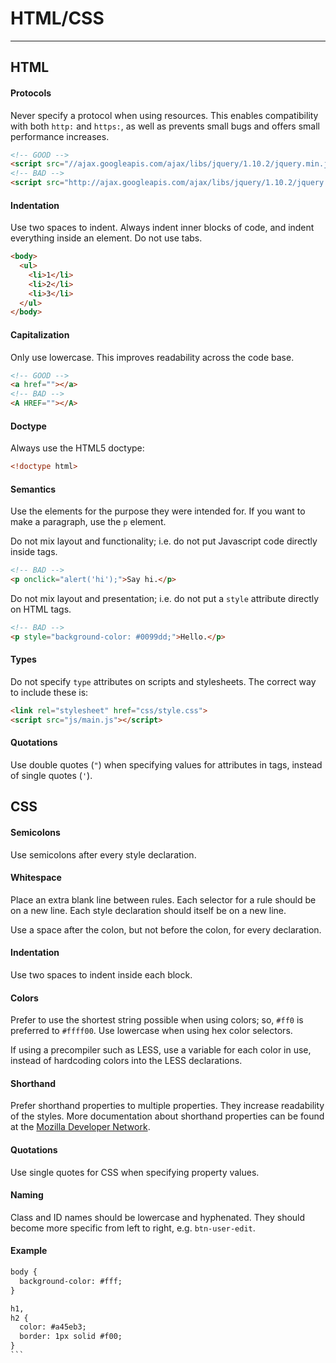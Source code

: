 HTML/CSS
==========

------------------------

HTML
----

#### Protocols
Never specify a protocol when using resources. This enables compatibility with both `http:` and `https:`, as well as prevents small bugs and offers small performance increases.
```html
<!-- GOOD -->
<script src="//ajax.googleapis.com/ajax/libs/jquery/1.10.2/jquery.min.js"></script>
<!-- BAD -->
<script src="http://ajax.googleapis.com/ajax/libs/jquery/1.10.2/jquery.min.js"></script>
```

#### Indentation
Use two spaces to indent. Always indent inner blocks of code, and indent everything inside an element. Do not use tabs.
```html
<body>
  <ul>
    <li>1</li>
    <li>2</li>
    <li>3</li>
  </ul>
</body>
```

#### Capitalization
Only use lowercase. This improves readability across the code base.
```html
<!-- GOOD -->
<a href=""></a>
<!-- BAD -->
<A HREF=""></A>
```

#### Doctype
Always use the HTML5 doctype:
```html
<!doctype html>
```

#### Semantics
Use the elements for the purpose they were intended for. If you want to make a paragraph, use the `p` element.

Do not mix layout and functionality; i.e. do not put Javascript code directly inside tags.
```html
<!-- BAD -->
<p onclick="alert('hi');">Say hi.</p>
```

Do not mix layout and presentation; i.e. do not put a `style` attribute directly on HTML tags.
```html
<!-- BAD -->
<p style="background-color: #0099dd;">Hello.</p>
```

#### Types
Do not specify `type` attributes on scripts and stylesheets. The correct way to include these is:
```html
<link rel="stylesheet" href="css/style.css">
<script src="js/main.js"></script>
```

#### Quotations
Use double quotes (`"`) when specifying values for attributes in tags, instead of single quotes (`'`).


CSS
---

#### Semicolons
Use semicolons after every style declaration.

#### Whitespace
Place an extra blank line between rules. Each selector for a rule should be on a new line. Each style declaration should itself be on a new line.

Use a space after the colon, but not before the colon, for every declaration.

#### Indentation
Use two spaces to indent inside each block.

#### Colors
Prefer to use the shortest string possible when using colors; so, `#ff0` is preferred to `#ffff00`. Use lowercase when using hex color selectors.

If using a precompiler such as LESS, use a variable for each color in use, instead of hardcoding colors into the LESS declarations.

#### Shorthand
Prefer shorthand properties to multiple properties. They increase readability of the styles.
More documentation about shorthand properties can be found at the [Mozilla Developer Network](https://developer.mozilla.org/en-US/docs/Web/CSS/Shorthand_properties).

#### Quotations
Use single quotes for CSS when specifying property values.

#### Naming
Class and ID names should be lowercase and hyphenated. They should become more specific from left to right, e.g. `btn-user-edit`.

#### Example
````html
body {
  background-color: #fff;
}

h1,
h2 {
  color: #a45eb3;
  border: 1px solid #f00;
}
```
